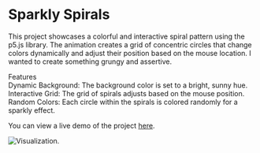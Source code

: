 # Sparkly Spirals
This project showcases a colorful and interactive spiral pattern using the p5.js library. The animation creates a grid of concentric circles that change colors dynamically and adjust their position based on the mouse location. I wanted to create something grungy and assertive.  

Features  
Dynamic Background: The background color is set to a bright, sunny hue.  
Interactive Grid: The grid of spirals adjusts based on the mouse position.  
Random Colors: Each circle within the spirals is colored randomly for a sparkly effect.  

You can view a live demo of the project [here](https://openprocessing.org/sketch/2038589).

![Visualization](Sparkly-Spirals-Vid.gif).
